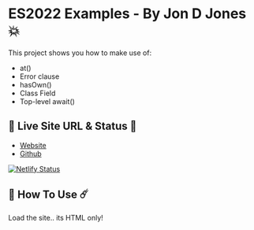 # ES2022 Examples - By Jon D Jones 💥

This project shows you how to make use of:

- at()
- Error clause
- hasOwn()
- Class Field
- Top-level await()

## 👻 Live Site URL & Status 👺

- [Website](https://es2022.netlify.app/)
- [Github](https://github.com/jondjones-poc/es2022-features)

[![Netlify Status](https://api.netlify.com/api/v1/badges/a74b4004-9e75-4d3d-8e11-f24c5e8b01d7/deploy-status)](https://app.netlify.com/sites/es2022/deploys)


## 👾 How To Use ☄️

Load the site.. its HTML only!
